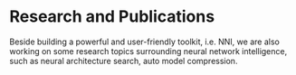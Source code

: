 # Research and Publications

Beside building a powerful and user-friendly toolkit, i.e. NNI, we are also working on some research topics surrounding neural network intelligence, such as neural architecture search, auto model compression.